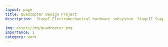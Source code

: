 ```yaml
---
layout: page
title: Quadcopter Design Project
description:  StageI Electromechanical hardware subsystem. StageII Supporting software subsystem. StageIII Steady flight.

img: assets/img/quadcopter.png
importance: 1
category: work
---
```


